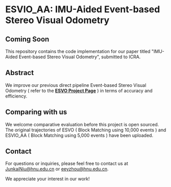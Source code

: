 # ESVIO_AA: IMU-Aided Event-based Stereo Visual Odometry

## Coming Soon

This repository contains the code implementation for our paper titled "IMU-Aided Event-based Stereo Visual Odometry", submitted to ICRA.

## Abstract

We improve our previous direct pipeline Event-based Stereo Visual Odometry ( refer to the **[ESVO Project Page](https://sites.google.com/view/esvo-project-page/home)** ) in terms of accuracy and efficiency. 

## Comparing with us

We welcome comparative evaluation before this project is open sourced. The original trajectories of ESVO ( Block Matching using 10,000 events ) and ESVIO_AA ( Block Matching using 5,000 events ) have been uploaded.

## Contact

For questions or inquiries, please feel free to contact us at JunkaiNiu@hnu.edu.cn or eeyzhou@hnu.edu.cn.

We appreciate your interest in our work!

